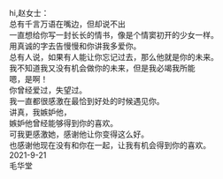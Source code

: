 hi,赵女士：<br>总有千言万语在嘴边，但却说不出
<br>一直想给你写一封长长的情书，像是个情窦初开的少女一样。
<br>用真诚的字去告慢慢和你讲我多爱你。
<br>总有人说，如果有人能让你忘记过去，那么他就是你的未来。
<br>我不知道我又没有机会做你的未来，但是我必竭我所能
<br>嗯，是啊！
<br>你曾经爱过，失望过。
<br>我一直都很感激在最恰到好处的时候遇见你。
<br>讲真，我嫉妒他，
<br>嫉妒他曾经能够得到你的喜欢。
<br>可我更感激她，感谢他让你变得这么好。
<br>也感谢他现在没有和你在一起，让我有机会得到你的喜欢。
<br>2021-9-21 
<br>毛华堂